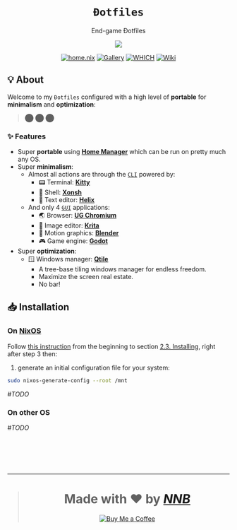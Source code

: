 <h1 align="center"><code>Đotfiles</code></h1>
<p align="center">End-game Đotfiles</p>
<p align="center"><img src="https://user-images.githubusercontent.com/43980777/108480424-85941700-72c9-11eb-8380-89ddb5202607.png"></p>
<p align="center">
  <a href="home.nix"><img src="https://img.shields.io/badge/home.nix%20-%235890F8.svg?style=for-the-badge" alt="home.nix"></a>
  <a href="https://github.com/NNBnh/dots/releases"><img src="https://img.shields.io/badge/gallery%20-%2376A85D.svg?style=for-the-badge" alt="Gallery"></a>
  <a href="https://github.com/NNBnh/dots/wiki/which"><img src="https://img.shields.io/badge/which%20-%23FF9470.svg?style=for-the-badge" alt="WHICH"></a>
  <a href="https://github.com/NNBnh/dots/wiki"><img src="https://img.shields.io/badge/wiki%20-%23DE5D6E.svg?style=for-the-badge" alt="Wiki"></a>
</p>

## 💡 About

Welcome to my `Đotfiles` configured with a high level of **portable** for **minimalism** and **optimization**:

> ⬤ ⬤ ⬤

### ✨ Features

- Super **portable** using [**Home Manager**](https://nixos.wiki/wiki/Home_Manager) which can be run on pretty much any OS.
- Super **minimalism**:
  - Almost all actions are through the [`CLI`](https://en.wikipedia.org/wiki/Command-line_interface) powered by:
    - 📟 Terminal: [**Kitty**](https://github.com/NNBnh/dots/wiki/which#-terminal-emulator)
    - 🐚 Shell: [**Xonsh**](https://github.com/NNBnh/dots/wiki/which#-interactive-shell)
    - 📝 Text editor: [**Helix**](https://github.com/NNBnh/dots/wiki/which#-text-editor "Also used as a $PAGER")
  - And only 4 [`GUI`](https://en.wikipedia.org/wiki/Graphical_user_interface "Graphical user interface") applications:
    - 🌏 Browser: [**UG Chromium**](https://github.com/NNBnh/dots/wiki/which#-web-browser)
    - 🎨 Image editor: [**Krita**](https://github.com/NNBnh/dots/wiki/which#%EF%B8%8F-image-editor)
    - 🎥 Motion graphics: [**Blender**](https://github.com/NNBnh/dots/wiki/which#-motion-graphics)
    - 🎮 Game engine: [**Godot**](https://github.com/NNBnh/dots/wiki/which#-game-engine)
- Super **optimization**:
  - 🪟 Windows manager: [**Qtile**](https://github.com/NNBnh/dots/wiki/which#-windows-manager)
    - A tree-base tiling windows manager for endless freedom.
    - Maximize the screen real estate.
    - No bar!

## 📥 Installation

### On [NixOS](https://nixos.org)

Follow [this instruction](https://nixos.org/manual/nixos/stable/index.html) from the beginning to section [2.3. Installing](https://nixos.org/manual/nixos/stable/index.html#sec-installation-installing), right after step 3 then:

1. generate an initial configuration file for your system:

```sh
sudo nixos-generate-config --root /mnt
```

_#TODO_

### On other OS

_#TODO_

<br><br><br><br>

---

> <h1 align="center">Made with ❤️ by <a href="https://github.com/NNBnh"><i>NNB</i></a></h1>
>
> <p align="center"><a href="https://www.buymeacoffee.com/nnbnh"><img src="https://img.shields.io/badge/buy_me_a_coffee%20-%23FFC387.svg?logo=buy-me-a-coffee&logoColor=333333&style=for-the-badge" alt="Buy Me a Coffee"></a></p>

